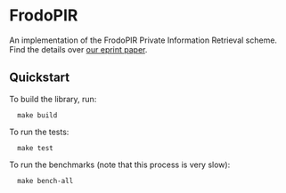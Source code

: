 # FrodoPIR

An implementation of the FrodoPIR Private Information Retrieval scheme. Find the details over [our eprint paper](https://eprint.iacr.org/2022/981.pdf).

## Quickstart

To build the library, run:

```
  make build
```

To run the tests:

```
  make test
```

To run the benchmarks (note that this process is very slow):

```
  make bench-all
```
